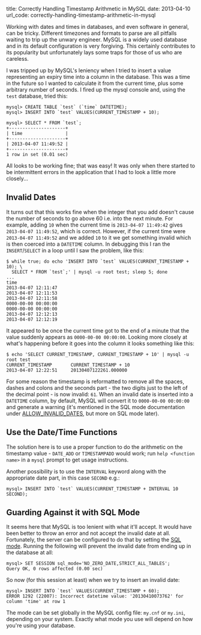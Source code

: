 title: Correctly Handling Timestamp Arithmetic in MySQL
date: 2013-04-10
url_code: correctly-handling-timestamp-arithmetic-in-mysql

Working with dates and times in databases, and even software in general, can be tricky. Different timezones and formats to parse are all pitfalls waiting to trip up the unwary engineer. MySQL is a widely used database and in its default configuration is very forgiving. This certainly contributes to its popularity but unfortunately lays some traps for those of us who are careless.

I was tripped up by MySQL's leniency when I tried to insert a value representing an expiry time into a column in the database. This was a time in the future so I wanted to calculate it from the current time, plus some arbitrary number of seconds. I fired up the mysql console and, using the ```test``` database, tried this:

    mysql> CREATE TABLE `test` (`time` DATETIME);
    mysql> INSERT INTO `test` VALUES(CURRENT_TIMESTAMP + 10);

    mysql> SELECT * FROM `test`;
    +---------------------+
    | time                |
    +---------------------+
    | 2013-04-07 11:49:52 |
    +---------------------+
    1 row in set (0.01 sec)

All looks to be working fine; that was easy! It was only when there started to be intermittent errors in the application that I had to look a little more closely...

## Invalid Dates

It turns out that this works fine when the integer that you add doesn't cause the number of seconds to go above 60 i.e. into the next minute. For example, adding ```10``` when the current time is ```2013-04-07 11:49:42``` gives ```2013-04-07 11:49:52```, which is correct. However, if the current time were ```2013-04-07 11:49:52``` and we added ```10``` to it we get something invalid which is then coerced into a ```DATETIME``` column. In debugging this I ran the ```INSERT```/```SELECT``` in a loop until I saw the problem, like this:

    $ while true; do echo 'INSERT INTO `test` VALUES(CURRENT_TIMESTAMP + 10); \
      SELECT * FROM `test`;' | mysql -u root test; sleep 5; done
    ...
    time
    2013-04-07 12:11:47
    2013-04-07 12:11:53
    2013-04-07 12:11:58
    0000-00-00 00:00:00
    0000-00-00 00:00:00
    2013-04-07 12:12:13
    2013-04-07 12:12:19

It appeared to be once the current time got to the end of a minute that the value suddenly appears as ```0000-00-00 00:00:00```. Looking more closely at what's happening before it goes into the column it looks something like this:

    $ echo 'SELECT CURRENT_TIMESTAMP, CURRENT_TIMESTAMP + 10' | mysql -u root test
    CURRENT_TIMESTAMP       CURRENT_TIMESTAMP + 10
    2013-04-07 12:22:51     20130407122261.000000

For some reason the timestamp is reformatted to remove all the spaces, dashes and colons and the seconds part - the two digits just to the left of the decimal point - is now invalid: ```61```. When an invalid date is inserted into a ```DATETIME``` column, by default, MySQL will convert it to ```0000-00-00 00:00:00``` and generate a warning (it's mentioned in the SQL mode documentation under [ALLOW\_INVALID\_DATES](http://dev.mysql.com/doc/refman/5.5/en/server-sql-mode.html#sqlmode_allow_invalid_dates), but more on SQL mode later).

## Use the Date/Time Functions

The solution here is to use a proper function to do the arithmetic on the timestamp value - ```DATE_ADD``` or ```TIMESTAMPADD``` would work; run ```help <function name>``` in a ```mysql``` prompt to get usage instructions.

Another possibility is to use the ```INTERVAL``` keyword along with the appropriate date part, in this case ```SECOND``` e.g.:

    mysql> INSERT INTO `test` VALUES(CURRENT_TIMESTAMP + INTERVAL 10 SECOND);

## Guarding Against it with SQL Mode

It seems here that MySQL is too lenient with what it'll accept. It would have been better to throw an error and not accept the invalid date at all. Fortunately, the server can be configured to do that by setting the [SQL mode](http://dev.mysql.com/doc/refman/5.5/en/server-sql-mode.html). Running the following will prevent the invalid date from ending up in the database at all:

    mysql> SET SESSION sql_mode='NO_ZERO_DATE,STRICT_ALL_TABLES';
    Query OK, 0 rows affected (0.00 sec)

So now (for this session at least) when we try to insert an invalid date:

    mysql> INSERT INTO `test` VALUES(CURRENT_TIMESTAMP + 60);
    ERROR 1292 (22007): Incorrect datetime value: '20130410073762' for column 'time' at row 1

The mode can be set globally in the MySQL config file: ```my.cnf``` or ```my.ini```, depending on your system. Exactly what mode you use will depend on how you're using your database.

